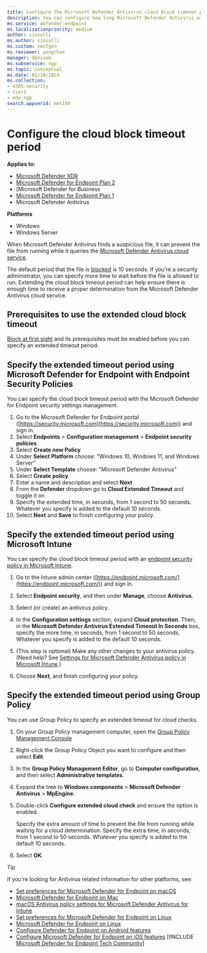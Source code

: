 ```yaml
---
title: Configure the Microsoft Defender Antivirus cloud block timeout period
description: You can configure how long Microsoft Defender Antivirus will block a file from running while waiting for a cloud determination.
ms.service: defender-endpoint
ms.localizationpriority: medium
author: siosulli
ms.author: siosulli
ms.custom: nextgen
ms.reviewer: yongrhee
manager: deniseb
ms.subservice: ngp
ms.topic: conceptual
ms.date: 02/18/2024
ms.collection: 
- m365-security
- tier2
- mde-ngp
search.appverid: met150
---
```


# Configure the cloud block timeout period

**Applies to:**
- [Microsoft Defender XDR](https://go.microsoft.com/fwlink/?linkid=2118804)
- [Microsoft Defender for Endpoint Plan 2](https://go.microsoft.com/fwlink/p/?linkid=2154037)
- [Microsoft Defender for Business
- [Microsoft Defender for Endpoint Plan 1](https://go.microsoft.com/fwlink/?linkid=2154037)
- Microsoft Defender Antivirus

**Platforms**
- Windows
- Windows Server

When Microsoft Defender Antivirus finds a suspicious file, it can prevent the file from running while it queries the [Microsoft Defender Antivirus cloud service](cloud-protection-microsoft-defender-antivirus.md).

The default period that the file is [blocked](configure-block-at-first-sight-microsoft-defender-antivirus.md) is 10 seconds. If you're a security administrator, you can specify more time to wait before the file is allowed to run. Extending the cloud block timeout period can help ensure there is enough time to receive a proper determination from the Microsoft Defender Antivirus cloud service.

## Prerequisites to use the extended cloud block timeout

[Block at first sight](configure-block-at-first-sight-microsoft-defender-antivirus.md) and its prerequisites must be enabled before you can specify an extended timeout period.

## Specify the extended timeout period using Microsoft Defender for Endpoint with Endpoint Security Policies 
You can specify the cloud block timeout period with the Microsoft Defender for Endpoint security settings management.

1. Go to the Microsoft Defender for Endpoint portal ([https://security.microsoft.com](https://security.microsoft.com)) and sign in.
2. Select **Endpoints** > **Configuration management** > **Endpoint security policies**
3. Select **Create new Policy**
4. Under **Select Platform** choose: "Windows 10, Windows 11, and Windows Server"
5. Under **Select Template** choose: "Microsoft Defender Antivirus"
6. Select **Create policy**
7. Enter a name and description and select **Next**
8. From the **Defender** dropdown go to **Cloud Extended Timeout** and toggle it on
9. Specify the extended time, in seconds, from 1 second to 50 seconds. Whatever you specify is added to the default 10 seconds.
10. Select **Next** and **Save** to finish configuring your policy.

## Specify the extended timeout period using Microsoft Intune

You can specify the cloud block timeout period with an [endpoint security policy in Microsoft Intune](/mem/intune/protect/endpoint-security-policy).

1. Go to the Intune admin center ([https://endpoint.microsoft.com/](https://endpoint.microsoft.com/)) and sign in.

2. Select **Endpoint security**, and then under **Manage**, choose **Antivirus**.

3. Select (or create) an antivirus policy.

4. In the **Configuration settings** section, expand **Cloud protection**. Then, in the **Microsoft Defender Antivirus Extended Timeout In Seconds** box, specify the more time, in seconds, from 1 second to 50 seconds. Whatever you specify is added to the default 10 seconds.

5. (This step is optional) Make any other changes to your antivirus policy. (Need help? See [Settings for Microsoft Defender Antivirus policy in Microsoft Intune](/mem/intune/protect/antivirus-microsoft-defender-settings-windows).)

6. Choose **Next**, and finish configuring your policy.

## Specify the extended timeout period using Group Policy

You can use Group Policy to specify an extended timeout for cloud checks.

1. On your Group Policy management computer, open the [Group Policy Management Console](/previous-versions/windows/it-pro/windows-server-2008-R2-and-2008/cc731212(v=ws.11))

2. Right-click the Group Policy Object you want to configure and then select **Edit**.

3. In the **Group Policy Management Editor**, go to **Computer configuration**, and then select **Administrative templates**.

3. Expand the tree to **Windows components** \> **Microsoft Defender Antivirus** \> **MpEngine**.

4. Double-click **Configure extended cloud check** and ensure the option is enabled. 

   Specify the extra amount of time to prevent the file from running while waiting for a cloud determination. Specify the extra time, in seconds, from 1 second to 50 seconds. Whatever you specify is added to the default 10 seconds.

5. Select **OK**.

> [!TIP]
> If you're looking for Antivirus related information for other platforms, see:
> - [Set preferences for Microsoft Defender for Endpoint on macOS](mac-preferences.md)
> - [Microsoft Defender for Endpoint on Mac](microsoft-defender-endpoint-mac.md)
> - [macOS Antivirus policy settings for Microsoft Defender Antivirus for Intune](/mem/intune/protect/antivirus-microsoft-defender-settings-macos)
> - [Set preferences for Microsoft Defender for Endpoint on Linux](linux-preferences.md)
> - [Microsoft Defender for Endpoint on Linux](microsoft-defender-endpoint-linux.md)
> - [Configure Defender for Endpoint on Android features](android-configure.md)
> - [Configure Microsoft Defender for Endpoint on iOS features](ios-configure-features.md) 
[!INCLUDE [Microsoft Defender for Endpoint Tech Community](../../includes/defender-mde-techcommunity.md)]
